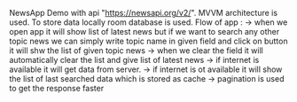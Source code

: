 NewsApp Demo with api "https://newsapi.org/v2/".
MVVM architecture is used.
To store data locally room database is used.
Flow of app  : 
-> when we open app it will show list of latest news but if we want to search any other topic news we can simply write topic name in given field and click on button it will shw the list of given topic news
-> when we clear the field it will automatically clear the list and give list of latest news 
-> if internet is available it will get data from server.
-> if internet is ot available it will show the list of last searched data which is stored as cache
-> pagination is used to get the response faster

